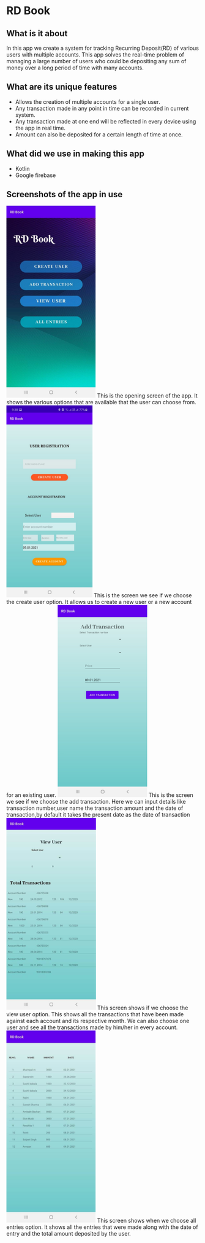 # RD Book
## What is it about
In this app we create a system for tracking Recurring Deposit(RD) of various users with multiple accounts. This app solves the real-time problem of managing a large number of users who could be depositing any sum of money over a long period of time with many accounts.
## What are its unique features
- Allows the creation of multiple accounts for a single user.
- Any transaction made in any point in time can be recorded in current system.
- Any transaction made at one end will be reflected in every device using the app in real time.
- Amount can also be deposited for a certain length of time at once.
## What did we use in making this app
- Kotlin
- Google firebase
## Screenshots of the app in use
<img src="Image1.jpeg" height="500">
This is the opening screen of the app. It shows the various options that are available that the user can choose from. 
<img src="Image2.jpeg" height="500">
This is the screen we see if we choose the create user option. It allows us to create a new user or a new account for an existing user.
<img src="Image3.jpeg" height="500">
This is the screen we see if we choose the add transaction. Here we can input details like transaction number,user name the transaction amount and the date of transaction,by default it takes the present date as the date of transaction
<img src="Image4.jpeg" height="500">
This screen shows if we choose the view user option. This shows all the transactions that have been made against each account and its respective month. We can also choose one user and see all the transactions made by him/her in every account.
<img src="Image5.jpeg" height="500">
This screen shows when we choose all entries option. It shows all the entries that were made along with the date of entry and the total amount deposited by the user.
